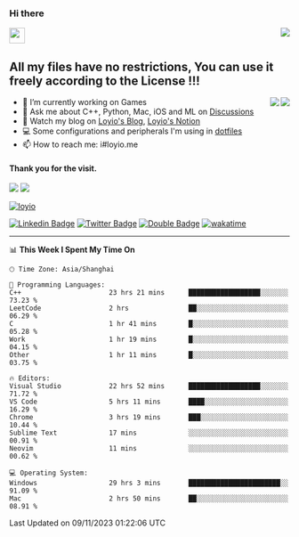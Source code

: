 <h3 align="left">Hi there</h3>
<img src='https://em-content.zobj.net/source/animated-noto-color-emoji/356/waving-hand_light-skin-tone_1f44b-1f3fb_1f3fb.gif' width='28' />
<a align="right" href="https://github.com/loyio/loyio/blob/master/STAR/README.md"><img align="right" src="https://img.shields.io/badge/LOYIO-STAR-green" /></a>

## All my files have no restrictions, You can use it freely according to the License !!!

<a href="https://github.com/loyio#gh-light-mode-only">
     <img align="right"  src="https://loy-readme.vercel.app/api/top-langs/?username=loyio&langs_count=6&hide=css,html,jupyter%20notebook" />
</a>

<a href="https://github.com/loyio#gh-dark-mode-only">
  <img align="right"  src="https://loy-readme.vercel.app/api/top-langs/?username=loyio&langs_count=6&theme=slateorange&hide=css,html,jupyter%20notebook" />
</a>



- 🔭 I’m currently working on Games
- 💬 Ask me about C++, Python, Mac, iOS and ML on [Discussions](https://github.com/loyio/blog/discussions)
- 📔 Watch my blog on [Loyio's Blog](https://loyio.me), [Loyio's Notion](https://loyio.notion.site/loyio/Loyio-s-Dashboard-2f56bd29222a445ea9d9e8802a1ac83b)
- 💻 Some configurations and peripherals I'm using in [dotfiles](https://github.com/loyio/dotfiles)
- 📫 How to reach me: i#loyio.me


#### Thank you for the visit.
<img src="http://profile-counter.glitch.me/loyio/count.svg" />

<img src="https://loy-readme.vercel.app/api?username=loyio&show_icons=true&hide=stars&include_all_commits=true&hide_title=true&theme=slateorange" />

     

[![loyio](https://github-profile-trophy.vercel.app/?username=loyio&theme=onedark&column=4)](https://github.com/loyio)

[![Linkedin Badge](https://img.shields.io/badge/-@loyio-0077b5?style=flat-square&logo=Linkedin&logoColor=white&labelColor=0077b5&link=https://www.linkedin.com/in/loyio-hex-363172158/)](https://www.linkedin.com/in/loyio-hex-363172158/)
[![Twitter Badge](https://img.shields.io/badge/-@loyiome-000000?style=flat-square&labelColor=000000&logo=x&logoColor=white&link=https://twitter.com/loyiome)](https://twitter.com/loyiome)
[![Double Badge](https://img.shields.io/badge/@loyio-007722?style=flat&logo=Douban&logoColor=white)](https://www.douban.com/people/susmote)
[![wakatime](https://wakatime.com/badge/user/c0ddc104-5a20-41d1-ab9a-c4d9ea20a4d9.svg)](https://wakatime.com/@c0ddc104-5a20-41d1-ab9a-c4d9ea20a4d9)

-------
<!--START_SECTION:waka-->
📊 **This Week I Spent My Time On** 

```text
🕑︎ Time Zone: Asia/Shanghai

💬 Programming Languages: 
C++                      23 hrs 21 mins      ██████████████████░░░░░░░   73.23 % 
LeetCode                 2 hrs               ██░░░░░░░░░░░░░░░░░░░░░░░   06.29 % 
C                        1 hr 41 mins        █░░░░░░░░░░░░░░░░░░░░░░░░   05.28 % 
Work                     1 hr 19 mins        █░░░░░░░░░░░░░░░░░░░░░░░░   04.15 % 
Other                    1 hr 11 mins        █░░░░░░░░░░░░░░░░░░░░░░░░   03.75 % 

🔥 Editors: 
Visual Studio            22 hrs 52 mins      ██████████████████░░░░░░░   71.72 % 
VS Code                  5 hrs 11 mins       ████░░░░░░░░░░░░░░░░░░░░░   16.29 % 
Chrome                   3 hrs 19 mins       ███░░░░░░░░░░░░░░░░░░░░░░   10.44 % 
Sublime Text             17 mins             ░░░░░░░░░░░░░░░░░░░░░░░░░   00.91 % 
Neovim                   11 mins             ░░░░░░░░░░░░░░░░░░░░░░░░░   00.62 % 

💻 Operating System: 
Windows                  29 hrs 3 mins       ███████████████████████░░   91.09 % 
Mac                      2 hrs 50 mins       ██░░░░░░░░░░░░░░░░░░░░░░░   08.91 % 
```


 Last Updated on 09/11/2023 01:22:06 UTC
<!--END_SECTION:waka-->
